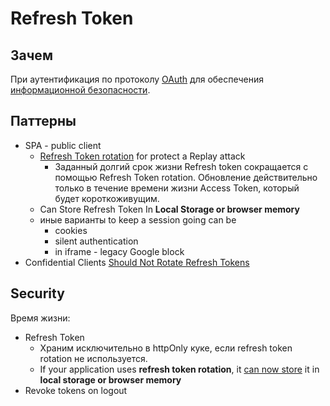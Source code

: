# Refresh Token

## Зачем

При аутентификация по протоколу [OAuth](../oauth.md) для обеспечения [информационной безопасности](../../../arch/ability/security.md).

## Паттерны

- SPA - public client
  - [Refresh Token rotation](https://stateful.com/blog/oauth-refresh-token-best-practices) for protect a Replay attack
    - Заданный долгий срок жизни Refresh token сокращается с помощью Refresh Token rotation. Обновление действительно только в течение времени жизни Access Token, который будет короткоживущим.
  - Can Store Refresh Token In __Local Storage or browser memory__
  - иные варианты to keep a session going can be
	- cookies
	- silent authentication
	- in iframe - legacy Google block
- Confidential Clients [Should Not Rotate Refresh Tokens](https://docs.duendesoftware.com/identityserver/v6/tokens/refresh/#confidential-clients-should-not-rotate-refresh-tokens)

## Security

Время жизни:

- Refresh Token
  - Храним исключительно в httpOnly куке, если refresh token rotation не используется.
  - If your application uses __refresh token rotation__, it [can now store](https://stateful.com/blog/oauth-refresh-token-best-practices) it in __local storage or browser memory__
- Revoke tokens on logout
